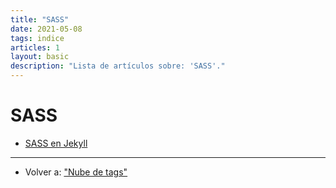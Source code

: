 ```yaml
---
title: "SASS"
date: 2021-05-08
tags: indice
articles: 1
layout: basic
description: "Lista de artículos sobre: 'SASS'."
---
```


# SASS

- [SASS en Jekyll](../jekyll/agregar-css-en-jekyll)

***

- Volver a: ["Nube de tags"](../index)
